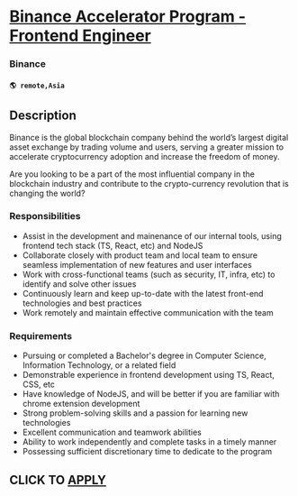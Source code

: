 # [Binance Accelerator Program - Frontend Engineer](https://www.remotewlb.com/apply/binance-accelerator-program-frontend-engineer-116039)  
### Binance  
#### `🌎 remote,Asia`  

## Description

Binance is the global blockchain company behind the world’s largest digital asset exchange by trading volume and users, serving a greater mission to accelerate cryptocurrency adoption and increase the freedom of money.

  

Are you looking to be a part of the most influential company in the blockchain industry and contribute to the crypto-currency revolution that is changing the world?

  

  

### Responsibilities

* Assist in the development and mainenance of our internal tools, using frontend tech stack (TS, React, etc) and NodeJS
* Collaborate closely with product team and local team to ensure seamless implementation of new features and user interfaces
* Work with cross-functional teams (such as security, IT, infra, etc) to identify and solve other issues
* Continuously learn and keep up-to-date with the latest front-end technologies and best practices
* Work remotely and maintain effective communication with the team

  

  

### Requirements

* Pursuing or completed a Bachelor's degree in Computer Science, Information Technology, or a related field
* Demonstrable experience in frontend development using TS, React, CSS, etc
* Have knowledge of NodeJS, and will be better if you are familiar with chrome extension development
* Strong problem-solving skills and a passion for learning new technologies
* Excellent communication and teamwork abilities
* Ability to work independently and complete tasks in a timely manner
* Possessing sufficient discretionary time to dedicate to the program

  

  

  
## CLICK TO [APPLY](https://www.remotewlb.com/apply/binance-accelerator-program-frontend-engineer-116039)

